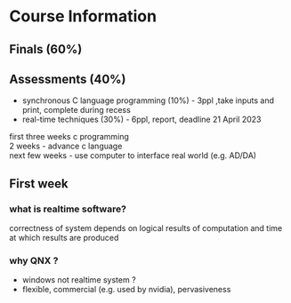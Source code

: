 # Course Information

## Finals (60%)

## Assessments (40%)
* synchronous C language programming (10%) - 3ppl ,take inputs and print, complete during recess 
* real-time techniques (30%) - 6ppl, report, deadline 21 April 2023

first three weeks c programming <br>
2 weeks - advance c language <br>
next few weeks - use computer to interface real world (e.g. AD/DA) <br>

## First week
### what is realtime software? 
correctness of system depends on logical results of computation and time at which results are produced <br>

### why QNX ?
- windows not realtime system ?
- flexible, commercial (e.g. used by nvidia), pervasiveness 